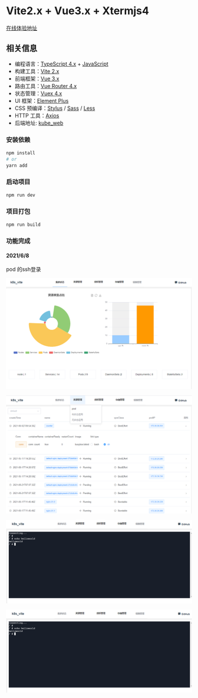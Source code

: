 # Vite2.x + Vue3.x + Xtermjs4

[在线体验地址](http://114.67.110.204:4500)
## 相关信息
- 编程语言：[TypeScript 4.x](https://www.typescriptlang.org/zh/) + [JavaScript](https://www.javascript.com/)
- 构建工具：[Vite 2.x](https://cn.vitejs.dev/)
- 前端框架：[Vue 3.x](https://v3.cn.vuejs.org/)
- 路由工具：[Vue Router 4.x](https://next.router.vuejs.org/zh/index.html)
- 状态管理：[Vuex 4.x](https://next.vuex.vuejs.org/)
- UI 框架：[Element Plus](https://element-plus.org/#/zh-CN)
- CSS 预编译：[Stylus](https://stylus-lang.com/) / [Sass](https://sass.bootcss.com/documentation) / [Less](http://lesscss.cn/)
- HTTP 工具：[Axios](https://axios-http.com/)
- 后端地址: [kube_web](https://github.com/haozheyu/kube_web)

### 安装依赖

```sh
npm install
# or
yarn add
```

### 启动项目

```sh
npm run dev
```

### 项目打包

```sh
npm run build
```

### 功能完成
#### 2021/6/8
pod 的ssh登录

![image-20210608204425146](images/README/image-20210608204425146.png)

![image-20210608204720670](images/README/image-20210608204720670.png)

![image-20210608204744563](images/README/image-20210608204744563.png)

![image-20210608204744563](images/README/image-20210608204744563.png)
